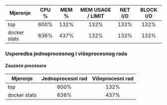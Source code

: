 | Mjerenje | CPU %  | MEM % | MEM USAGE / LIMIT | NET I/O | BLOCK I/O|
| ---|:---: | :---:| :---:|  :---:|  :---:|
| top          | 600% | 132% |  132% |  132% |  132% |
| docker stats | 636% | 437% |  132% |  132% |  132% |g

### Usporedba jednoprocesnog i višeprocesnog rada

#### Zauzeće procesora

| Mjerenje | Jednoprocesni rad  | Višeprocesni rad|
| ---------|:-------------------: | :----------------:|
| top          | 600% | 132% |
| docker stats | 636% | 437% |
